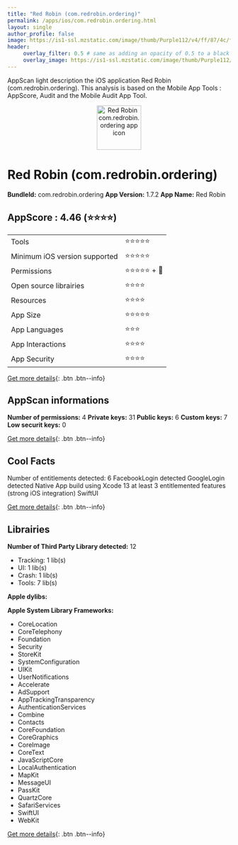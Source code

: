 ```yaml
---
title: "Red Robin (com.redrobin.ordering)"
permalink: /apps/ios/com.redrobin.ordering.html
layout: single
author_profile: false
image: https://is1-ssl.mzstatic.com/image/thumb/Purple112/v4/ff/87/4c/ff874c2e-2ad4-5ee6-6bba-7d52be81a2bf/AppIcon-0-1x_U007emarketing-0-7-0-85-220.png/512x512bb.jpg
header: 
     overlay_filter: 0.5 # same as adding an opacity of 0.5 to a black background
     overlay_image: https://is1-ssl.mzstatic.com/image/thumb/Purple112/v4/ff/87/4c/ff874c2e-2ad4-5ee6-6bba-7d52be81a2bf/AppIcon-0-1x_U007emarketing-0-7-0-85-220.png/512x512bb.jpg
---
```

AppScan light description the iOS application Red Robin (com.redrobin.ordering). This analysis is based on the Mobile App Tools : AppScore, Audit and the Mobile Audit App Tool.

  
  
<div style="text-align: center;"><img src="https://is1-ssl.mzstatic.com/image/thumb/Purple112/v4/ff/87/4c/ff874c2e-2ad4-5ee6-6bba-7d52be81a2bf/AppIcon-0-1x_U007emarketing-0-7-0-85-220.png/512x512bb.jpg" width="100" height="100" alt="Red Robin com.redrobin.ordering app icon"></div>  
  
# Red Robin (com.redrobin.ordering)

**BundleId:** com.redrobin.ordering
**App Version:** 1.7.2
**App Name:** Red Robin


## AppScore : 4.46 (⭐️⭐️⭐️⭐️) 

<table>
<tr><td> Tools </td><td> ⭐️⭐️⭐️⭐️⭐️ </td></tr>
<tr><td> Minimum iOS version supported </td><td> ⭐️⭐️⭐️⭐️⭐️ </td></tr>
<tr><td> Permissions </td><td> ⭐️⭐️⭐️⭐️⭐️ + 🌟 </td></tr>
<tr><td> Open source librairies </td><td> ⭐️⭐️⭐️⭐️ </td></tr>
<tr><td> Resources </td><td> ⭐️⭐️⭐️⭐️ </td></tr>
<tr><td> App Size </td><td> ⭐️⭐️⭐️⭐️⭐️ </td></tr>
<tr><td> App Languages </td><td> ⭐️⭐️⭐️ </td></tr>
<tr><td> App Interactions </td><td> ⭐️⭐️⭐️⭐️ </td></tr>
<tr><td> App Security </td><td> ⭐️⭐️⭐️⭐️ </td></tr>
</table>

[Get more details](/pricing.html){: .btn .btn--info}  
  
## AppScan informations 

**Number of permissions:** 4
**Private keys:** 31
**Public keys:** 6
**Custom keys:** 7
**Low securit keys:** 0
  
[Get more details](/pricing.html){: .btn .btn--info}

## Cool Facts

Number of entitlements detected: 6
FacebookLogin detected
GoogleLogin detected
Native App
build using Xcode 13
at least 3 entitlemented features (strong iOS integration)
SwiftUI
  
[Get more details](/pricing.html){: .btn .btn--info}

## Librairies 
**Number of Third Party Library detected:** 12
- Tracking: 1 lib(s)
- UI: 1 lib(s)
- Crash: 1 lib(s)
- Tools: 7 lib(s)

**Apple dylibs:**


**Apple System Library Frameworks:**
- CoreLocation
- CoreTelephony
- Foundation
- Security
- StoreKit
- SystemConfiguration
- UIKit
- UserNotifications
- Accelerate
- AdSupport
- AppTrackingTransparency
- AuthenticationServices
- Combine
- Contacts
- CoreFoundation
- CoreGraphics
- CoreImage
- CoreText
- JavaScriptCore
- LocalAuthentication
- MapKit
- MessageUI
- PassKit
- QuartzCore
- SafariServices
- SwiftUI
- WebKit


  
[Get more details](/pricing.html){: .btn .btn--info}

